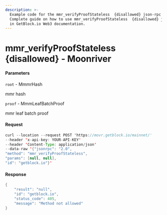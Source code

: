 ```yaml
---
description: >-
  Example code for the mmr_verifyProofStateless  {disallowed} json-rpc method.
  Сomplete guide on how to use mmr_verifyProofStateless  {disallowed} json-rpc
  in GetBlock.io Web3 documentation.
---
```


# mmr\_verifyProofStateless {disallowed} - Moonriver

#### Parameters

`root` - MmmrHash

mmr hash

`proof` - MmmLeafBatchProof

mmr leaf batch proof

#### Request

```java
curl --location --request POST 'https://movr.getblock.io/mainnet/' 
--header 'x-api-key: YOUR-API-KEY' 
--header 'Content-Type: application/json' 
--data-raw '{"jsonrpc": "2.0",
"method": "mmr_verifyProofStateless",
"params": [null, null],
"id": "getblock.io"}'
```

#### Response

```java
{
    "result": "null",
    "id": "getblock.io",
    "status_code": 405,
    "message": "Method not allowed"
}
```
